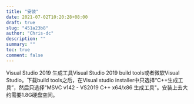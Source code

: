 ```yaml
---
title: "安装"
date: 2021-07-02T10:20:28+08:00
draft: true
slug: "451a23b8"
author: "Chris-dc"
description: ""
summary: ""
toc: true
comment: false
---
```



Visual Studio 2019 生成工具Visual Studio 2019 build tools或者微软Visual Studio。下载build tools之后，在Visual studio installer中只选择“C++生成工具”，然后只选择"MSVC v142 - VS2019 C++  x64/x86 生成工具"。安装上去大约需要1.8G硬盘空间。